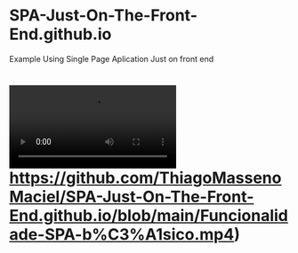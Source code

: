 # SPA-Just-On-The-Front-End.github.io
Example Using Single Page Aplication Just on front end 

# ![vid.mp4](https://github.com/ThiagoMassenoMaciel/SPA-Just-On-The-Front-End.github.io/blob/main/Funcionalidade-SPA-b%C3%A1sico.mp4)https://github.com/ThiagoMassenoMaciel/SPA-Just-On-The-Front-End.github.io/blob/main/Funcionalidade-SPA-b%C3%A1sico.mp4)
